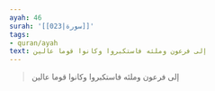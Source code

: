 ```yaml
---
ayah: 46
surah: '[[023|سورة]]'
tags:
- quran/ayah
text: إلى فرعون وملئه فاستكبروا وكانوا قوما عالين
---
```

> إلى فرعون وملئه فاستكبروا وكانوا قوما عالين
